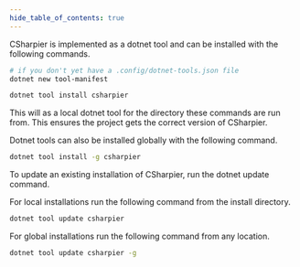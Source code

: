 ```yaml
---
hide_table_of_contents: true
---
```


CSharpier is implemented as a dotnet tool and can be installed with the following commands.

```bash
# if you don't yet have a .config/dotnet-tools.json file
dotnet new tool-manifest

dotnet tool install csharpier
```

This will as a local dotnet tool for the directory these commands are run from. This ensures the project gets the correct version of CSharpier.

Dotnet tools can also be installed globally with the following command.

```bash
dotnet tool install -g csharpier
```

To update an existing installation of CSharpier, run the dotnet update command.

For local installations run the following command from the install directory.

```bash
dotnet tool update csharpier
```

For global installations run the following command from any location.

```bash
dotnet tool update csharpier -g
```
